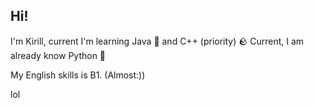 ## Hi!
I'm Kirill, current I'm learning Java 🍵 and C++ (priority) 🪨
Current, I am already know Python 🐍

My English skills is B1. (Almost:))

lol
